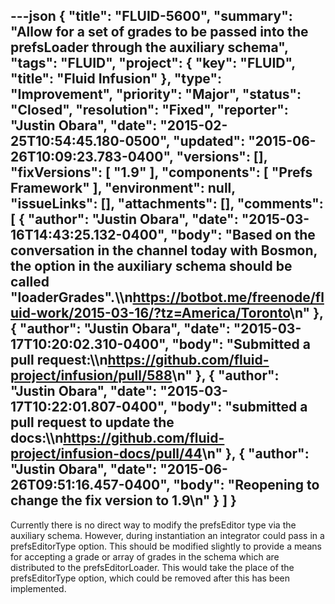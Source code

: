 ---json
{
  "title": "FLUID-5600",
  "summary": "Allow for a set of grades to be passed into the prefsLoader through the auxiliary schema",
  "tags": "FLUID",
  "project": {
    "key": "FLUID",
    "title": "Fluid Infusion"
  },
  "type": "Improvement",
  "priority": "Major",
  "status": "Closed",
  "resolution": "Fixed",
  "reporter": "Justin Obara",
  "date": "2015-02-25T10:54:45.180-0500",
  "updated": "2015-06-26T10:09:23.783-0400",
  "versions": [],
  "fixVersions": [
    "1.9"
  ],
  "components": [
    "Prefs Framework"
  ],
  "environment": null,
  "issueLinks": [],
  "attachments": [],
  "comments": [
    {
      "author": "Justin Obara",
      "date": "2015-03-16T14:43:25.132-0400",
      "body": "Based on the conversation in the channel today with Bosmon, the option in the auxiliary schema should be called \"loaderGrades\".\\\n<https://botbot.me/freenode/fluid-work/2015-03-16/?tz=America/Toronto>\n"
    },
    {
      "author": "Justin Obara",
      "date": "2015-03-17T10:20:02.310-0400",
      "body": "Submitted a pull request:\\\n<https://github.com/fluid-project/infusion/pull/588>\n"
    },
    {
      "author": "Justin Obara",
      "date": "2015-03-17T10:22:01.807-0400",
      "body": "submitted a pull request to update the docs:\\\n<https://github.com/fluid-project/infusion-docs/pull/44>\n"
    },
    {
      "author": "Justin Obara",
      "date": "2015-06-26T09:51:16.457-0400",
      "body": "Reopening to change the fix version to 1.9\n"
    }
  ]
}
---
Currently there is no direct way to modify the prefsEditor type via the auxiliary schema. However, during instantiation an integrator could pass in a prefsEditorType option. This should be modified slightly to provide a means for accepting a grade or array of grades in the schema which are distributed to the prefsEditorLoader. This would take the place of the prefsEditorType option, which could be removed after this has been implemented.

        